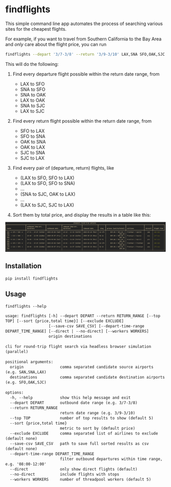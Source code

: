 # findflights

This simple command line app automates the process of searching various sites
for the cheapest flights. 

For example, if you want to travel from Southern California to the Bay Area and *only* care about
the flight price, you can run

```bash
findflights --depart '3/7-3/8' --return '3/9-3/10' LAX,SNA SFO,OAK,SJC
```

This will do the following:

1. Find every departure flight possible within the return date range, from
    - LAX to SFO
    - SNA to SFO
    - SNA to OAK
    - LAX to OAK
    - SNA to SJC
    - LAX to SJC
    
2. Find every return flight possible within the return date range, from
    - SFO to LAX
    - SFO to SNA
    - OAK to SNA
    - OAK to LAX
    - SJC to SNA
    - SJC to LAX

3. Find every pair of (departure, return) flights, like
    - (LAX to SFO, SFO to LAX)
    - (LAX to SFO, SFO to SNA)
    - ...
    - (SNA to SJC, OAK to LAX)
    - ...
    - (LAX to SJC, SJC to LAX)

4. Sort them by total price, and display the results in a table like this:

![Table for Southern California to Bay Area flight options](./assets/socal_to_norcal_table.png)

## Installation

```
pip install findflights
```

## Usage

```
findflights --help
```

```
usage: findflights [-h] --depart DEPART --return RETURN_RANGE [--top TOP] [--sort {price,total time}] [--exclude EXCLUDE]
                   [--save-csv SAVE_CSV] [--depart-time-range DEPART_TIME_RANGE] [--direct | --no-direct] [--workers WORKERS]
                   origin destinations

cli for round-trip flight search via headless browser simulation (parallel)

positional arguments:
  origin                comma separated candidate source airports (e.g. SAN,SNA,LAX)
  destinations          comma separated candidate destination airports (e.g. SFO,OAK,SJC)

options:
  -h, --help            show this help message and exit
  --depart DEPART       outbound date range (e.g. 3/7-3/8)
  --return RETURN_RANGE
                        return date range (e.g. 3/9-3/10)
  --top TOP             number of top results to show (default 5)
  --sort {price,total time}
                        metric to sort by (default price)
  --exclude EXCLUDE     comma separated list of airlines to exclude (default none)
  --save-csv SAVE_CSV   path to save full sorted results as csv (default none)
  --depart-time-range DEPART_TIME_RANGE
                        filter outbound departures within time range, e.g. '08:00-12:00'
  --direct              only show direct flights (default)
  --no-direct           include flights with stops
  --workers WORKERS     number of threadpool workers (default 5)
```

